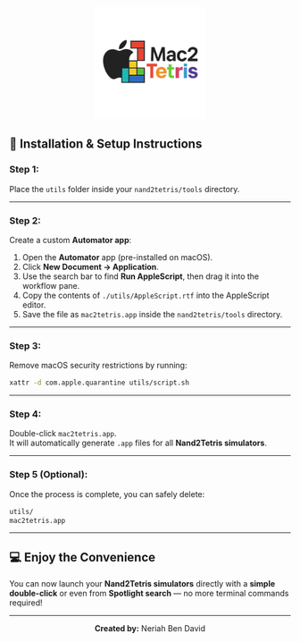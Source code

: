 <p align="center">
  <img src="assets/logo.png" alt="Mac2Tetris Logo" width="200">
</p>

## 🚀 Installation & Setup Instructions

### **Step 1:**
Place the `utils` folder inside your `nand2tetris/tools` directory.

---

### **Step 2:**
Create a custom **Automator app**:
1. Open the **Automator** app (pre-installed on macOS).
2. Click **New Document → Application**.
3. Use the search bar to find **Run AppleScript**, then drag it into the workflow pane.
4. Copy the contents of `./utils/AppleScript.rtf` into the AppleScript editor.
5. Save the file as `mac2tetris.app` inside the `nand2tetris/tools` directory.

---

### **Step 3:**
Remove macOS security restrictions by running:
```bash
xattr -d com.apple.quarantine utils/script.sh
```

---

### **Step 4:**
Double-click `mac2tetris.app`.  
It will automatically generate `.app` files for all **Nand2Tetris simulators**.

---

### **Step 5 (Optional):**
Once the process is complete, you can safely delete:
```
utils/
mac2tetris.app
```

---

## 💻 Enjoy the Convenience
You can now launch your **Nand2Tetris simulators** directly with a **simple double-click** or even from **Spotlight search** — no more terminal commands required!

---

<p align="center">
  <b>Created by:</b> Neriah Ben David
</p>

